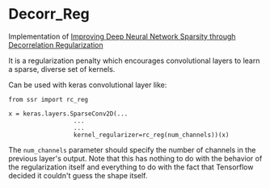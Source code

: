 # Decorr_Reg

Implementation of [Improving Deep Neural Network Sparsity through Decorrelation Regularization](https://www.ijcai.org/proceedings/2018/0453.pdf)

It is a regularization penalty which encourages convolutional layers to learn a sparse, diverse set of kernels.

Can be used with keras convolutional layer like:

```
from ssr import rc_reg

x = keras.layers.SparseConv2D(...
                  ...
                  ...
                  kernel_regularizer=rc_reg(num_channels))(x)
```

The ```num_channels``` parameter should specify the number of channels in the previous layer's output. Note that this has nothing to do with the behavior of the regularization itself and everything to do with the fact that Tensorflow decided it couldn't guess the shape itself. 
